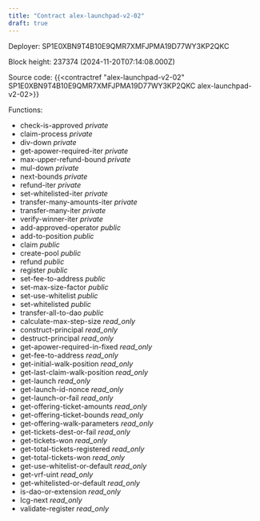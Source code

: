 ```yaml
---
title: "Contract alex-launchpad-v2-02"
draft: true
---
```

Deployer: SP1E0XBN9T4B10E9QMR7XMFJPMA19D77WY3KP2QKC


 



Block height: 237374 (2024-11-20T07:14:08.000Z)

Source code: {{<contractref "alex-launchpad-v2-02" SP1E0XBN9T4B10E9QMR7XMFJPMA19D77WY3KP2QKC alex-launchpad-v2-02>}}

Functions:

* check-is-approved _private_
* claim-process _private_
* div-down _private_
* get-apower-required-iter _private_
* max-upper-refund-bound _private_
* mul-down _private_
* next-bounds _private_
* refund-iter _private_
* set-whitelisted-iter _private_
* transfer-many-amounts-iter _private_
* transfer-many-iter _private_
* verify-winner-iter _private_
* add-approved-operator _public_
* add-to-position _public_
* claim _public_
* create-pool _public_
* refund _public_
* register _public_
* set-fee-to-address _public_
* set-max-size-factor _public_
* set-use-whitelist _public_
* set-whitelisted _public_
* transfer-all-to-dao _public_
* calculate-max-step-size _read_only_
* construct-principal _read_only_
* destruct-principal _read_only_
* get-apower-required-in-fixed _read_only_
* get-fee-to-address _read_only_
* get-initial-walk-position _read_only_
* get-last-claim-walk-position _read_only_
* get-launch _read_only_
* get-launch-id-nonce _read_only_
* get-launch-or-fail _read_only_
* get-offering-ticket-amounts _read_only_
* get-offering-ticket-bounds _read_only_
* get-offering-walk-parameters _read_only_
* get-tickets-dest-or-fail _read_only_
* get-tickets-won _read_only_
* get-total-tickets-registered _read_only_
* get-total-tickets-won _read_only_
* get-use-whitelist-or-default _read_only_
* get-vrf-uint _read_only_
* get-whitelisted-or-default _read_only_
* is-dao-or-extension _read_only_
* lcg-next _read_only_
* validate-register _read_only_
